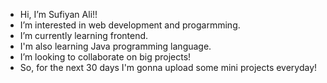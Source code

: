 - Hi, I’m Sufiyan Ali!!
- I’m interested in web development and progarmming.
- I’m currently learning frontend.
- I'm also learning Java programming language.
- I’m looking to collaborate on big projects!
- So, for the next 30 days I'm gonna upload some mini projects everyday!
